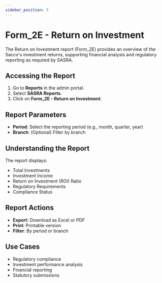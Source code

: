 ```yaml
---
sidebar_position: 5
---
```


# Form_2E - Return on Investment

The Return on Investment report (Form_2E) provides an overview of the Sacco's investment returns, supporting financial analysis and regulatory reporting as required by SASRA.

## Accessing the Report

1. Go to **Reports** in the admin portal.
2. Select **SASRA Reports**.
3. Click on **Form_2E - Return on Investment**.

## Report Parameters

- **Period**: Select the reporting period (e.g., month, quarter, year)
- **Branch**: (Optional) Filter by branch

## Understanding the Report

The report displays:
- Total Investments
- Investment Income
- Return on Investment (ROI) Ratio
- Regulatory Requirements
- Compliance Status

## Report Actions

- **Export**: Download as Excel or PDF
- **Print**: Printable version
- **Filter**: By period or branch

## Use Cases

- Regulatory compliance
- Investment performance analysis
- Financial reporting
- Statutory submissions 
